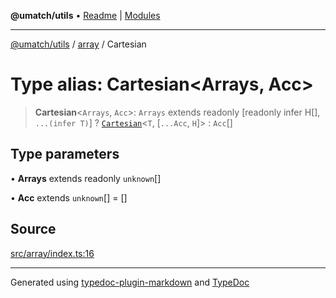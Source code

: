 **@umatch/utils** • [Readme](../../index.md) \| [Modules](../../modules.md)

***

[@umatch/utils](../../modules.md) / [array](../index.md) / Cartesian

# Type alias: Cartesian\<Arrays, Acc\>

> **Cartesian**\<`Arrays`, `Acc`\>: `Arrays` extends readonly [readonly infer H[], `...(infer T)`] ? [`Cartesian`](Cartesian.md)\<`T`, [`...Acc`, `H`]\> : `Acc`[]

## Type parameters

• **Arrays** extends readonly `unknown`[]

• **Acc** extends `unknown`[] = []

## Source

[src/array/index.ts:16](https://github.com/umatch-oficial/utils/blob/ed8915b/src/array/index.ts#L16)

***

Generated using [typedoc-plugin-markdown](https://www.npmjs.com/package/typedoc-plugin-markdown) and [TypeDoc](https://typedoc.org/)
